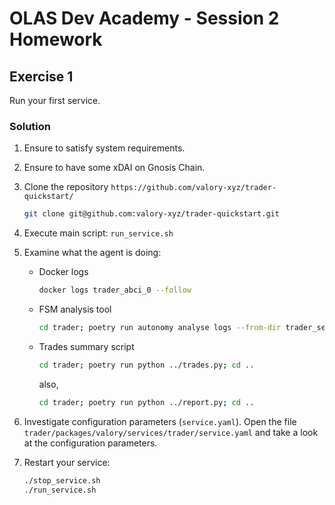 # OLAS Dev Academy - Session 2 Homework

## Exercise 1

Run your first service.

### Solution

1. Ensure to satisfy system requirements.
2. Ensure to have some xDAI on Gnosis Chain.
3. Clone the repository `https://github.com/valory-xyz/trader-quickstart/`

    ```bash
    git clone git@github.com:valory-xyz/trader-quickstart.git
    ```

4. Execute main script: `run_service.sh`
5. Examine what the agent is doing:
   - Docker logs

        ```bash
        docker logs trader_abci_0 --follow 
        ```

   - FSM analysis tool

        ```bash
        cd trader; poetry run autonomy analyse logs --from-dir trader_service/abci_build/persistent_data/logs/ --agent aea_0 --fsm --reset-db; cd .. 
        ```

   - Trades summary script

        ```bash
        cd trader; poetry run python ../trades.py; cd ..
        ```

       also,

        ```bash
        cd trader; poetry run python ../report.py; cd ..
        ```

6. Investigate configuration parameters (`service.yaml`). Open the file `trader/packages/valory/services/trader/service.yaml` and take a look at the configuration parameters.
7. Restart your service:

    ```bash
    ./stop_service.sh
    ./run_service.sh
    ```
